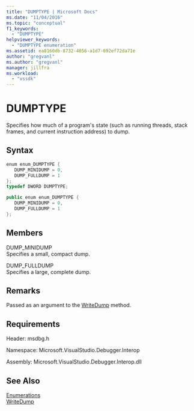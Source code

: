 ```yaml
---
title: "DUMPTYPE | Microsoft Docs"
ms.date: "11/04/2016"
ms.topic: "conceptual"
f1_keywords: 
  - "DUMPTYPE"
helpviewer_keywords: 
  - "DUMPTYPE enumeration"
ms.assetid: ea8160db-8732-4056-a1d7-892ef72da71e
author: "gregvanl"
ms.author: "gregvanl"
manager: jillfra
ms.workload: 
  - "vssdk"
---
```

# DUMPTYPE
Specifies how much of a program's state (such as running threads, stack frames, and current instruction address) to dump.  
  
## Syntax  
  
```cpp  
enum enum_DUMPTYPE {   
   DUMP_MINIDUMP = 0,  
   DUMP_FULLDUMP = 1  
};  
typedef DWORD DUMPTYPE;  
```  
  
```csharp  
public enum enum_DUMPTYPE {   
   DUMP_MINIDUMP = 0,  
   DUMP_FULLDUMP = 1  
};  
```  
  
## Members  
 DUMP_MINIDUMP  
 Specifies a small, compact dump.  
  
 DUMP_FULLDUMP  
 Specifies a large, complete dump.  
  
## Remarks  
 Passed as an argument to the [WriteDump](../../../extensibility/debugger/reference/idebugprogram2-writedump.md) method.  
  
## Requirements  
 Header: msdbg.h  
  
 Namespace: Microsoft.VisualStudio.Debugger.Interop  
  
 Assembly: Microsoft.VisualStudio.Debugger.Interop.dll  
  
## See Also  
 [Enumerations](../../../extensibility/debugger/reference/enumerations-visual-studio-debugging.md)   
 [WriteDump](../../../extensibility/debugger/reference/idebugprogram2-writedump.md)
